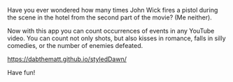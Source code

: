 Have you ever wondered how many times John Wick fires a pistol during the scene in the hotel from the second part of the movie? (Me neither).

Now with this app you can count occurrences of events in any YouTube video. You can count not only shots, but also kisses in romance, falls in silly comedies, or the number of enemies defeated.

https://dabthematt.github.io/styledDawn/

Have fun!
